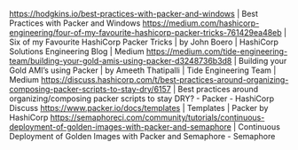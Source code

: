 
https://hodgkins.io/best-practices-with-packer-and-windows | Best Practices with Packer and Windows
https://medium.com/hashicorp-engineering/four-of-my-favourite-hashicorp-packer-tricks-761429ea48eb | Six of my Favourite HashiCorp Packer Tricks | by John Boero | HashiCorp Solutions Engineering Blog | Medium
https://medium.com/tide-engineering-team/building-your-gold-amis-using-packer-d3248736b3d8 | Building your Gold AMI’s using Packer | by Ameeth Thatipalli | Tide Engineering Team | Medium
https://discuss.hashicorp.com/t/best-practices-around-organizing-composing-packer-scripts-to-stay-dry/6157 | Best practices around organizing/composing packer scripts to stay DRY? - Packer - HashiCorp Discuss
https://www.packer.io/docs/templates | Templates | Packer by HashiCorp
https://semaphoreci.com/community/tutorials/continuous-deployment-of-golden-images-with-packer-and-semaphore | Continuous Deployment of Golden Images with Packer and Semaphore - Semaphore
